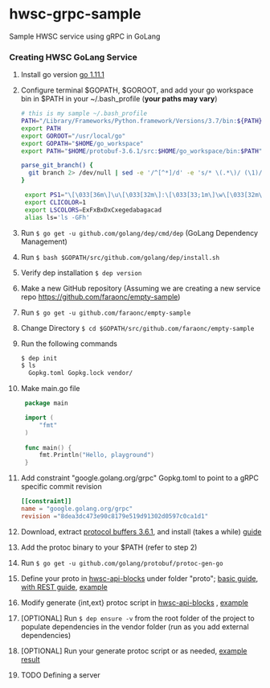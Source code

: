 
# hwsc-grpc-sample

Sample HWSC service using gRPC in GoLang

### Creating HWSC GoLang Service

1. Install go version [go 1.11.1](https://golang.org/dl/)
2. Configure terminal $GOPATH, $GOROOT, and add your go workspace bin in $PATH in your ~/.bash_profile (**your paths may vary**)

   ```bash
   # this is my sample ~/.bash_profile
   PATH="/Library/Frameworks/Python.framework/Versions/3.7/bin:${PATH}"
   export PATH
   export GOROOT="/usr/local/go"
   export GOPATH="$HOME/go_workspace"
   export PATH="$HOME/protobuf-3.6.1/src:$HOME/go_workspace/bin:$PATH"

   parse_git_branch() {
     git branch 2> /dev/null | sed -e '/^[^*]/d' -e 's/* \(.*\)/ (\1)/'
   }
   
	export PS1="\[\033[36m\]\u\[\033[32m\]:\[\033[33;1m\]\w\[\033[32m\]\$(parse_git_branch)\[\033[m\]\$ "
	export CLICOLOR=1
	export LSCOLORS=ExFxBxDxCxegedabagacad
	alias ls='ls -GFh'
   ```
3. Run ``$ go get -u github.com/golang/dep/cmd/dep`` (GoLang Dependency Management)
4. Run ``$ bash $GOPATH/src/github.com/golang/dep/install.sh ``
5. Verify dep installation ``$ dep version``
6. Make a new GitHub repository (Assuming we are creating a new service repo https://github.com/faraonc/empty-sample)
7. Run ``$ go get -u github.com/faraonc/empty-sample``
8. Change Directory ``$ cd $GOPATH/src/github.com/faraonc/empty-sample``
9. Run the following commands
   ```bash
   $ dep init
   $ ls
     Gopkg.toml Gopkg.lock vendor/
   ```
10. Make main.go file
       ```go
        package main
    
        import (
        	"fmt"
        )
        
        func main() {
        	fmt.Println("Hello, playground")
        }
    
       ```
11. Add constraint "google.golang.org/grpc" Gopkg.toml to point to a gRPC specific commit revision
      ```toml
      [[constraint]]
      name = "google.golang.org/grpc"
      revision ="8dea3dc473e90c8179e519d91302d0597c0ca1d1"
      ```
  
13. Download, extract [protocol buffers 3.6.1](https://github.com/protocolbuffers/protobuf/releases), and install (takes a while) [guide](https://medium.com/@erika_dike/installing-the-protobuf-compiler-on-a-mac-a0d397af46b8)
14. Add the protoc binary to your $PATH (refer to step 2)
15. Run ``$ go get -u github.com/golang/protobuf/protoc-gen-go``
16. Define your proto in [hwsc-api-blocks](https://github.com/faraonc/hwsc-api-blocks) under folder "proto"; [basic guide](https://grpc.io/docs/tutorials/basic/go.html), [with REST guide](https://grpc.io/blog/coreos), [example](https://github.com/faraonc/hwsc-api-blocks/blob/master/int/hwsc-grpc-sample-svc/proto/grpc-sample-svc.proto)
17. Modify generate {int,ext} protoc script in [hwsc-api-blocks](https://github.com/faraonc/hwsc-api-blocks) , [example](https://github.com/faraonc/hwsc-api-blocks/blob/master/generate_int_proto.sh)
18. [OPTIONAL] Run ``$ dep ensure -v`` from the root folder of the project to populate dependencies in the vendor folder (run as you add external dependencies)
19. [OPTIONAL] Run your generate protoc script or as needed, [example result](https://github.com/faraonc/hwsc-api-blocks/tree/master/int/hwsc-grpc-sample-svc/proto)
20. TODO Defining a server
